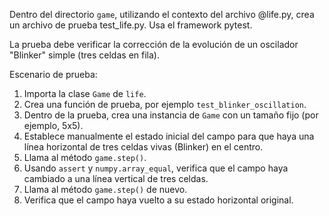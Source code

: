 Dentro del directorio `game`, utilizando el contexto del archivo @life.py, crea un archivo de prueba test_life.py. Usa el framework pytest.

La prueba debe verificar la corrección de la evolución de un oscilador "Blinker" simple (tres celdas en fila).

Escenario de prueba:
1.  Importa la clase `Game` de `life`.
2.  Crea una función de prueba, por ejemplo `test_blinker_oscillation`.
3.  Dentro de la prueba, crea una instancia de `Game` con un tamaño fijo (por ejemplo, 5x5).
4.  Establece manualmente el estado inicial del campo para que haya una línea horizontal de tres celdas vivas (Blinker) en el centro.
5.  Llama al método `game.step()`.
6.  Usando `assert` y `numpy.array_equal`, verifica que el campo haya cambiado a una línea vertical de tres celdas.
7.  Llama al método `game.step()` de nuevo.
8.  Verifica que el campo haya vuelto a su estado horizontal original.